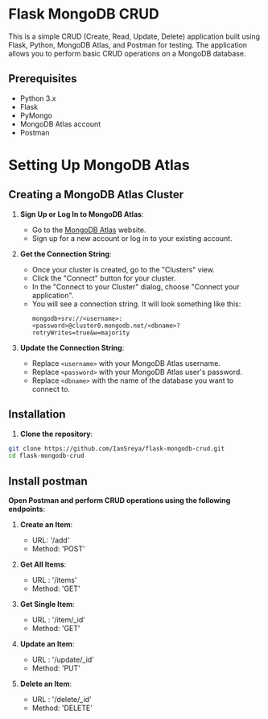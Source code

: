 # Flask MongoDB CRUD

This is a simple CRUD (Create, Read, Update, Delete) application built using Flask, Python, MongoDB Atlas, and Postman for testing. The application allows you to perform basic CRUD operations on a MongoDB database.

## Prerequisites

- Python 3.x
- Flask
- PyMongo
- MongoDB Atlas account
- Postman


# Setting Up MongoDB Atlas

## Creating a MongoDB Atlas Cluster

1. **Sign Up or Log In to MongoDB Atlas**:
   - Go to the [MongoDB Atlas](https://www.mongodb.com/cloud/atlas) website.
   - Sign up for a new account or log in to your existing account.

3. **Get the Connection String**:
   - Once your cluster is created, go to the "Clusters" view.
   - Click the "Connect" button for your cluster.
   - In the "Connect to your Cluster" dialog, choose "Connect your application".
   - You will see a connection string. It will look something like this:
     ```
     mongodb+srv://<username>:<password>@cluster0.mongodb.net/<dbname>?retryWrites=true&w=majority
     ```

4. **Update the Connection String**:
   - Replace `<username>` with your MongoDB Atlas username.
   - Replace `<password>` with your MongoDB Atlas user's password.
   - Replace `<dbname>` with the name of the database you want to connect to.

## Installation

1. **Clone the repository**:

```bash
git clone https://github.com/IanSreya/flask-mongodb-crud.git
cd flask-mongodb-crud
```
## Install postman

**Open Postman and perform CRUD operations using the following endpoints**:

   1. **Create an Item**:
      - URL: '/add'
      - Method: 'POST'

   2. **Get All Items**:
      - URL : '/items'
      - Method: 'GET'

   3. **Get Single Item**:
      - URL : '/item/_id'
      - Method: 'GET'

   4. **Update an Item**:
      - URL : '/update/_id'
      - Method: 'PUT'

   5. **Delete an Item**:
      - URL : '/delete/_id'
      - Method: 'DELETE'
   



